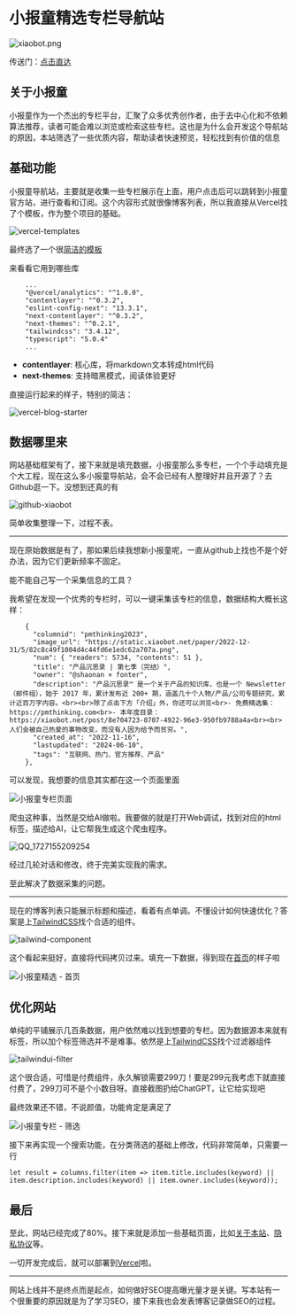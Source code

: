 # 小报童精选专栏导航站

![xiaobot.png](https://p0-xtjj-private.juejin.cn/tos-cn-i-73owjymdk6/74f2291c49354312a521a37d59a4f29f~tplv-73owjymdk6-jj-mark-v1:0:0:0:0:5o6Y6YeR5oqA5pyv56S-5Yy6IEAgU2FsYWTlj6_kuZA=:q75.awebp?policy=eyJ2bSI6MywidWlkIjoiMzg2NjU0NjY3MDI2NjM3In0%3D&rk3s=f64ab15b&x-orig-authkey=f32326d3454f2ac7e96d3d06cdbb035152127018&x-orig-expires=1728190749&x-orig-sign=pZQX8Ih5KBQKufG2KezEP77JHPY%3D)

传送门：[点击直达](https://paperboy.site/)

## 关于小报童

小报童作为一个杰出的专栏平台，汇聚了众多优秀创作者，由于去中心化和不依赖算法推荐，读者可能会难以浏览或检索这些专栏。这也是为什么会开发这个导航站的原因，本站筛选了一些优质内容，帮助读者快速预览，轻松找到有价值的信息

## 基础功能

小报童导航站，主要就是收集一些专栏展示在上面，用户点击后可以跳转到小报童官方站，进行查看和订阅。这个内容形式就很像博客列表，所以我直接从Vercel找了个模板，作为整个项目的基础。

![vercel-templates](https://p0-xtjj-private.juejin.cn/tos-cn-i-73owjymdk6/7343e7d22391447fb94745650cecef51~tplv-73owjymdk6-jj-mark-v1:0:0:0:0:5o6Y6YeR5oqA5pyv56S-5Yy6IEAgU2FsYWTlj6_kuZA=:q75.awebp?policy=eyJ2bSI6MywidWlkIjoiMzg2NjU0NjY3MDI2NjM3In0%3D&rk3s=f64ab15b&x-orig-authkey=f32326d3454f2ac7e96d3d06cdbb035152127018&x-orig-expires=1728190749&x-orig-sign=TZ4L%2FJXDqPx74LjeTDTlFzOdW38%3D)

最终选了一个很[简洁的模板](https://vercel.com/templates/next.js/nextjs-contentlayer)

来看看它用到哪些库

        ...
        "@vercel/analytics": "^1.0.0",
        "contentlayer": "^0.3.2",
        "eslint-config-next": "13.3.1",
        "next-contentlayer": "^0.3.2",
        "next-themes": "^0.2.1",
        "tailwindcss": "3.4.12",
        "typescript": "5.0.4"
        ...

*   **contentlayer**: 核心库，将markdown文本转成html代码
*   **next-themes**: 支持暗黑模式，阅读体验更好

直接运行起来的样子，特别的简洁：

![vercel-blog-starter](https://p0-xtjj-private.juejin.cn/tos-cn-i-73owjymdk6/c9bc4c8eefb54229846ca529fad81e20~tplv-73owjymdk6-jj-mark-v1:0:0:0:0:5o6Y6YeR5oqA5pyv56S-5Yy6IEAgU2FsYWTlj6_kuZA=:q75.awebp?policy=eyJ2bSI6MywidWlkIjoiMzg2NjU0NjY3MDI2NjM3In0%3D&rk3s=f64ab15b&x-orig-authkey=f32326d3454f2ac7e96d3d06cdbb035152127018&x-orig-expires=1728190749&x-orig-sign=pz9%2FRRw%2F4qQeSvssuBQFdIRg%2BTc%3D)

## 数据哪里来

网站基础框架有了，接下来就是填充数据，小报童那么多专栏，一个个手动填充是个大工程，现在这么多小报童导航站，会不会已经有人整理好并且开源了？去Github逛一下。没想到还真的有

![github-xiaobot](https://p0-xtjj-private.juejin.cn/tos-cn-i-73owjymdk6/cab3680964184877bbc8ed566b1a6c7b~tplv-73owjymdk6-jj-mark-v1:0:0:0:0:5o6Y6YeR5oqA5pyv56S-5Yy6IEAgU2FsYWTlj6_kuZA=:q75.awebp?policy=eyJ2bSI6MywidWlkIjoiMzg2NjU0NjY3MDI2NjM3In0%3D&rk3s=f64ab15b&x-orig-authkey=f32326d3454f2ac7e96d3d06cdbb035152127018&x-orig-expires=1728190749&x-orig-sign=9gO7FobC79rhu%2B30kstwSQEutqQ%3D)

简单收集整理一下，过程不表。

***

现在原始数据是有了，那如果后续我想新小报童呢，一直从github上找也不是个好办法，因为它们更新频率不固定。

能不能自己写一个采集信息的工具？

我希望在发现一个优秀的专栏时，可以一键采集该专栏的信息，数据结构大概长这样：

        {
          "columnid": "pmthinking2023",
          "image_url": "https://static.xiaobot.net/paper/2022-12-31/5/82c8c49f1004d4c44fd6e1edc62a707a.png",
          "num": { "readers": 5734, "contents": 51 },
          "title": "产品沉思录 | 第七季（完结）",
          "owner": "@shaonan × fonter",
          "description": "产品沉思录™ 是一个关于产品的知识库，也是一个 Newsletter （邮件组），始于 2017 年，累计发布近 200+ 期，涵盖几十个人物/产品/公司专题研究，累计近百万字内容。<br><br>除了点击下方「介绍」外，你还可以浏览<br>- 免费精选集：https://pmthinking.com<br>- 本年度目录：https://xiaobot.net/post/8e704723-0707-4922-96e3-950fb9788a4a<br><br>人们会被自己热爱的事物改变，而没有人因为给予而贫穷。",
          "created_at": "2022-11-16",
          "lastupdated": "2024-06-10",
          "tags": "互联网、热门、官方推荐、产品"
        },

可以发现，我想要的信息其实都在这一个页面里面

![小报童专栏页面](https://p0-xtjj-private.juejin.cn/tos-cn-i-73owjymdk6/c658ed4791164945bc28a8450a2256c1~tplv-73owjymdk6-jj-mark-v1:0:0:0:0:5o6Y6YeR5oqA5pyv56S-5Yy6IEAgU2FsYWTlj6_kuZA=:q75.awebp?policy=eyJ2bSI6MywidWlkIjoiMzg2NjU0NjY3MDI2NjM3In0%3D&rk3s=f64ab15b&x-orig-authkey=f32326d3454f2ac7e96d3d06cdbb035152127018&x-orig-expires=1728190749&x-orig-sign=ALoXtUd1nHB1zxU6vES8WiGgHsA%3D)

爬虫这种事，当然是交给AI做啦。我要做的就是打开Web调试，找到对应的html标签，描述给AI，让它帮我生成这个爬虫程序。

![QQ\_1727155209254](https://p0-xtjj-private.juejin.cn/tos-cn-i-73owjymdk6/24ef6ee9707541b0a2a8412d5dea41b4~tplv-73owjymdk6-jj-mark-v1:0:0:0:0:5o6Y6YeR5oqA5pyv56S-5Yy6IEAgU2FsYWTlj6_kuZA=:q75.awebp?policy=eyJ2bSI6MywidWlkIjoiMzg2NjU0NjY3MDI2NjM3In0%3D&rk3s=f64ab15b&x-orig-authkey=f32326d3454f2ac7e96d3d06cdbb035152127018&x-orig-expires=1728190749&x-orig-sign=bVgX9igkGWQ1zaP2fe%2FzYe9evCA%3D)

经过几轮对话和修改，终于完美实现我的需求。

至此解决了数据采集的问题。

***

现在的博客列表只能展示标题和描述，看着有点单调。不懂设计如何快速优化？答案是上[TailwindCSS](https://tailwindui.com/components)找个合适的组件。

![tailwind-component](https://p0-xtjj-private.juejin.cn/tos-cn-i-73owjymdk6/29cdc66ac1864091ad32d0191ffae928~tplv-73owjymdk6-jj-mark-v1:0:0:0:0:5o6Y6YeR5oqA5pyv56S-5Yy6IEAgU2FsYWTlj6_kuZA=:q75.awebp?policy=eyJ2bSI6MywidWlkIjoiMzg2NjU0NjY3MDI2NjM3In0%3D&rk3s=f64ab15b&x-orig-authkey=f32326d3454f2ac7e96d3d06cdbb035152127018&x-orig-expires=1728190749&x-orig-sign=poJGK%2Bg6BgLMTlj6XMVwsHYd15Y%3D)

这个看起来挺好，直接将代码拷贝过来。填充一下数据，得到现在[首页](https://paperboy.site)的样子啦

![小报童精选 - 首页](https://p0-xtjj-private.juejin.cn/tos-cn-i-73owjymdk6/4d1e22609e0e45e18e6cae78d91fadec~tplv-73owjymdk6-jj-mark-v1:0:0:0:0:5o6Y6YeR5oqA5pyv56S-5Yy6IEAgU2FsYWTlj6_kuZA=:q75.awebp?policy=eyJ2bSI6MywidWlkIjoiMzg2NjU0NjY3MDI2NjM3In0%3D&rk3s=f64ab15b&x-orig-authkey=f32326d3454f2ac7e96d3d06cdbb035152127018&x-orig-expires=1728190749&x-orig-sign=f1fm0vfYkQvRTZpKJaRnIJtgSVU%3D)

## 优化网站

单纯的平铺展示几百条数据，用户依然难以找到想要的专栏。因为数据源本来就有标签，所以加个标签筛选并不是难事。依然是上[TailwindCSS]()找个过滤器组件

![tailwindui-filter](https://p0-xtjj-private.juejin.cn/tos-cn-i-73owjymdk6/69735e4b7bea4cde8eebbc7665403a4f~tplv-73owjymdk6-jj-mark-v1:0:0:0:0:5o6Y6YeR5oqA5pyv56S-5Yy6IEAgU2FsYWTlj6_kuZA=:q75.awebp?policy=eyJ2bSI6MywidWlkIjoiMzg2NjU0NjY3MDI2NjM3In0%3D&rk3s=f64ab15b&x-orig-authkey=f32326d3454f2ac7e96d3d06cdbb035152127018&x-orig-expires=1728190749&x-orig-sign=%2F983mvp%2F9pk0UJMlS94iUiPsAgc%3D)

这个很合适，可惜是付费组件，永久解锁需要299刀！要是299元我考虑下就直接付费了，299刀可不是个小数目呀。直接截图扔给ChatGPT，让它给实现吧

最终效果还不错，不说颜值，功能肯定是满足了

![小报童专栏 - 筛选](https://p0-xtjj-private.juejin.cn/tos-cn-i-73owjymdk6/740d2489c8514bd885d8689b33cf28f1~tplv-73owjymdk6-jj-mark-v1:0:0:0:0:5o6Y6YeR5oqA5pyv56S-5Yy6IEAgU2FsYWTlj6_kuZA=:q75.awebp?policy=eyJ2bSI6MywidWlkIjoiMzg2NjU0NjY3MDI2NjM3In0%3D&rk3s=f64ab15b&x-orig-authkey=f32326d3454f2ac7e96d3d06cdbb035152127018&x-orig-expires=1728190749&x-orig-sign=h8EyHU81m%2F1auzO3L%2ByV7W8wQDY%3D)

接下来再实现一个搜索功能，在分类筛选的基础上修改，代码非常简单，只需要一行

    let result = columns.filter(item => item.title.includes(keyword) || item.description.includes(keyword) || item.owner.includes(keyword));

## 最后

至此，网站已经完成了80%。接下来就是添加一些基础页面，比如[关于本站](https://paperboy.site/about)、[隐私协议](https://paperboy.site/privacy-policy)等。

一切开发完成后，就可以部署到[Vercel](https://vercel.com/)啦。

***

网站上线并不是终点而是起点，如何做好SEO提高曝光量才是关键。写本站有一个很重要的原因就是为了学习SEO，接下来我也会发表博客记录做SEO的过程。
